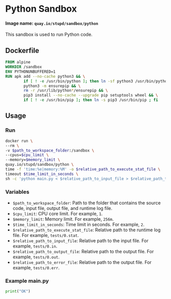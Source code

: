 # Python Sandbox
#### Image name: `quay.io/stupd/sandbox/python`

This sandbox is used to run Python code.

## Dockerfile
```Dockerfile
FROM alpine
WORKDIR /sandbox
ENV PYTHONUNBUFFERED=1
RUN apk add --no-cache python3 && \
        if [ ! -e /usr/bin/python ]; then ln -sf python3 /usr/bin/python ; fi && \
        python3 -m ensurepip && \
        rm -r /usr/lib/python*/ensurepip && \
        pip3 install --no-cache --upgrade pip setuptools wheel && \
        if [ ! -e /usr/bin/pip ]; then ln -s pip3 /usr/bin/pip ; fi
```

## Usage

### Run
```bash
docker run \
--rm \
-v $path_to_workspace_folder:/sandbox \
--cpus=$cpu_limit \
--memory=$memory_limit \
quay.io/stupd/sandbox/python \
time -f 'time:%e|memory:%M' -o $relative_path_to_execute_stat_file \
timeout $time_limit_in_seconds \
sh -c 'python main.py < $relative_path_to_input_file > $relative_path_to_output_file 2> $relative_path_to_error_file'
```

### Variables
- `$path_to_workspace_folder`: Path to the folder that contains the source code, input file, output file, and runtime log file.
- `$cpu_limit`: CPU core limit. For example, `1`.
- `$memory_limit`: Memory limit. For example, `256m`.
- `$time_limit_in_seconds`: Time limit in seconds. For example, `2`.
- `$relative_path_to_execute_stat_file`: Relative path to the runtime log file. For example, `tests/0.stat`.
- `$relative_path_to_input_file`: Relative path to the input file. For example, `tests/0.in`.
- `$relative_path_to_output_file`: Relative path to the output file. For example, `tests/0.out`.
- `$relative_path_to_error_file`: Relative path to the output file. For example, `tests/0.err`.

### Example main.py
```python
print("OK")
```